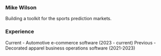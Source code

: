 ### Mike Wilson
Building a toolkit for the sports prediction markets.

### Experience 
Current - Automotive e-commerce software (2023 - current)
Previous - Decorated apparel business operations software (2021-2023)
